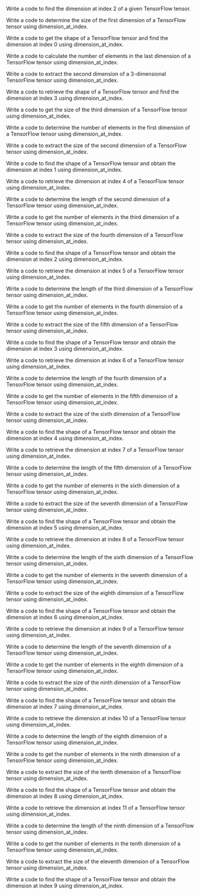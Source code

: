 Write a code to find the dimension at index 2 of a given TensorFlow tensor.

Write a code to determine the size of the first dimension of a TensorFlow tensor using dimension_at_index.

Write a code to get the shape of a TensorFlow tensor and find the dimension at index 0 using dimension_at_index.

Write a code to calculate the number of elements in the last dimension of a TensorFlow tensor using dimension_at_index.

Write a code to extract the second dimension of a 3-dimensional TensorFlow tensor using dimension_at_index.

Write a code to retrieve the shape of a TensorFlow tensor and find the dimension at index 3 using dimension_at_index.

Write a code to get the size of the third dimension of a TensorFlow tensor using dimension_at_index.

Write a code to determine the number of elements in the first dimension of a TensorFlow tensor using dimension_at_index.

Write a code to extract the size of the second dimension of a TensorFlow tensor using dimension_at_index.

Write a code to find the shape of a TensorFlow tensor and obtain the dimension at index 1 using dimension_at_index.

Write a code to retrieve the dimension at index 4 of a TensorFlow tensor using dimension_at_index.

Write a code to determine the length of the second dimension of a TensorFlow tensor using dimension_at_index.

Write a code to get the number of elements in the third dimension of a TensorFlow tensor using dimension_at_index.

Write a code to extract the size of the fourth dimension of a TensorFlow tensor using dimension_at_index.

Write a code to find the shape of a TensorFlow tensor and obtain the dimension at index 2 using dimension_at_index.

Write a code to retrieve the dimension at index 5 of a TensorFlow tensor using dimension_at_index.

Write a code to determine the length of the third dimension of a TensorFlow tensor using dimension_at_index.

Write a code to get the number of elements in the fourth dimension of a TensorFlow tensor using dimension_at_index.

Write a code to extract the size of the fifth dimension of a TensorFlow tensor using dimension_at_index.

Write a code to find the shape of a TensorFlow tensor and obtain the dimension at index 3 using dimension_at_index.

Write a code to retrieve the dimension at index 6 of a TensorFlow tensor using dimension_at_index.

Write a code to determine the length of the fourth dimension of a TensorFlow tensor using dimension_at_index.

Write a code to get the number of elements in the fifth dimension of a TensorFlow tensor using dimension_at_index.

Write a code to extract the size of the sixth dimension of a TensorFlow tensor using dimension_at_index.

Write a code to find the shape of a TensorFlow tensor and obtain the dimension at index 4 using dimension_at_index.

Write a code to retrieve the dimension at index 7 of a TensorFlow tensor using dimension_at_index.

Write a code to determine the length of the fifth dimension of a TensorFlow tensor using dimension_at_index.

Write a code to get the number of elements in the sixth dimension of a TensorFlow tensor using dimension_at_index.

Write a code to extract the size of the seventh dimension of a TensorFlow tensor using dimension_at_index.

Write a code to find the shape of a TensorFlow tensor and obtain the dimension at index 5 using dimension_at_index.

Write a code to retrieve the dimension at index 8 of a TensorFlow tensor using dimension_at_index.

Write a code to determine the length of the sixth dimension of a TensorFlow tensor using dimension_at_index.

Write a code to get the number of elements in the seventh dimension of a TensorFlow tensor using dimension_at_index.

Write a code to extract the size of the eighth dimension of a TensorFlow tensor using dimension_at_index.

Write a code to find the shape of a TensorFlow tensor and obtain the dimension at index 6 using dimension_at_index.

Write a code to retrieve the dimension at index 9 of a TensorFlow tensor using dimension_at_index.

Write a code to determine the length of the seventh dimension of a TensorFlow tensor using dimension_at_index.

Write a code to get the number of elements in the eighth dimension of a TensorFlow tensor using dimension_at_index.

Write a code to extract the size of the ninth dimension of a TensorFlow tensor using dimension_at_index.

Write a code to find the shape of a TensorFlow tensor and obtain the dimension at index 7 using dimension_at_index.

Write a code to retrieve the dimension at index 10 of a TensorFlow tensor using dimension_at_index.

Write a code to determine the length of the eighth dimension of a TensorFlow tensor using dimension_at_index.

Write a code to get the number of elements in the ninth dimension of a TensorFlow tensor using dimension_at_index.

Write a code to extract the size of the tenth dimension of a TensorFlow tensor using dimension_at_index.

Write a code to find the shape of a TensorFlow tensor and obtain the dimension at index 8 using dimension_at_index.

Write a code to retrieve the dimension at index 11 of a TensorFlow tensor using dimension_at_index.

Write a code to determine the length of the ninth dimension of a TensorFlow tensor using dimension_at_index.

Write a code to get the number of elements in the tenth dimension of a TensorFlow tensor using dimension_at_index.

Write a code to extract the size of the eleventh dimension of a TensorFlow tensor using dimension_at_index.

Write a code to find the shape of a TensorFlow tensor and obtain the dimension at index 9 using dimension_at_index.